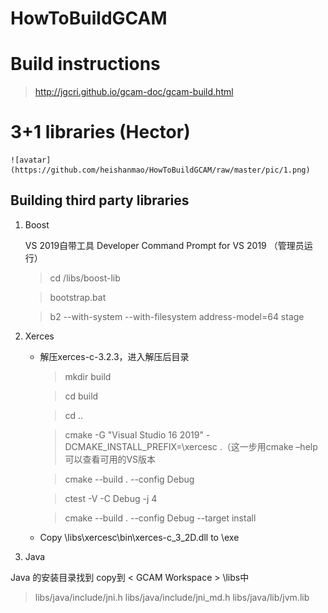 # HowToBuildGCAM
 
# Build instructions
   > http://jgcri.github.io/gcam-doc/gcam-build.html

# 3+1 libraries (Hector)
    
    ![avatar](https://github.com/heishanmao/HowToBuildGCAM/raw/master/pic/1.png)
    
## Building third party libraries
   1. Boost
   
        VS 2019自带工具 Developer Command Prompt for VS 2019 （管理员运行）
        
        >cd <GCAM Workspace>/libs/boost-lib 
        
        >bootstrap.bat 
        
        >b2 --with-system --with-filesystem address-model=64 stage
        
   2. Xerces
        
        * 解压xerces-c-3.2.3，进入解压后目录
           >mkdir build
           
           >cd build

           >cd ..
                                                                                                 
           >cmake -G "Visual Studio 16 2019" -DCMAKE_INSTALL_PREFIX=<GCAM Workspace>\xercesc .（这一步用cmake –help可以查看可用的VS版本
                                                                                                 
           >cmake --build . --config Debug
                                                                                                                                                                                                                                                                                                                                                                                                                                                 
           >ctest -V -C Debug -j 4                                                                                                                                                                                                                                                                                                                                                                                                                                                                                                                           
           
           >cmake --build . --config Debug --target install
                                                                                                                                                                                                                                                                                                                                                                                                                                                                                                                                                                                                                                                                                                                                                                                                                                                                                                                                                                                                                                                                                                                                                                                                                                                                                                                                                                                                                                                                                                                                                                                         
        *  Copy <GCAM Workspace>\libs\xercesc\bin\xerces-c_3_2D.dll to <GCAM Workspace>\exe
   
   3. Java
   
   Java 的安装目录找到 copy到 &lt; GCAM Workspace &gt; \libs中
   
   >libs/java/include/jni.h 
   >libs/java/include/jni_md.h 
   >libs/java/lib/jvm.lib
            